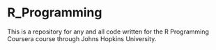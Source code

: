 R_Programming
=============

This is a repository for any and all code written for the R Programming Coursera course through Johns Hopkins University.
